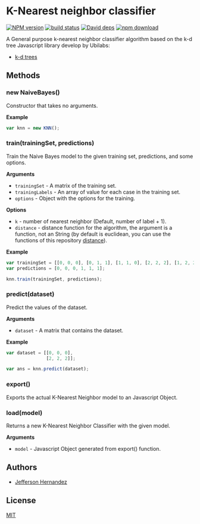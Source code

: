 # K-Nearest neighbor classifier

  [![NPM version][npm-image]][npm-url]
  [![build status][travis-image]][travis-url]
  [![David deps][david-image]][david-url]
  [![npm download][download-image]][download-url]

A General purpose k-nearest neighbor classifier algorithm based on the k-d tree Javascript library develop by Ubilabs:

* [k-d trees](https://github.com/ubilabs/kd-tree-javascript)

## Methods

### new NaiveBayes()

Constructor that takes no arguments.

__Example__

```js
var knn = new KNN();
```

### train(trainingSet, predictions)

Train the Naive Bayes model to the given training set, predictions, and some options.

__Arguments__

* `trainingSet` - A matrix of the training set.
* `trainingLabels` - An array of value for each case in the training set.
* `options` - Object with the options for the training.

__Options__

* `k` - number of nearest neighbor (Default, number of label + 1).
* `distance` - distance function for the algorithm, the argument is a function, not an String
                (by default is euclidean, you can use the functions of this repository [distance](https://github.com/mljs/distance)).

__Example__

```js
var trainingSet = [[0, 0, 0], [0, 1, 1], [1, 1, 0], [2, 2, 2], [1, 2, 2], [2, 1, 2]];
var predictions = [0, 0, 0, 1, 1, 1];

knn.train(trainingSet, predictions);
```

### predict(dataset)

Predict the values of the dataset.

__Arguments__

* `dataset` - A matrix that contains the dataset.

__Example__

```js
var dataset = [[0, 0, 0],
               [2, 2, 2]];

var ans = knn.predict(dataset);
```

### export()

Exports the actual K-Nearest Neighbor model to an Javascript Object.

### load(model)

Returns a new K-Nearest Neighbor Classifier with the given model.

__Arguments__

* `model` - Javascript Object generated from export() function.

## Authors

- [Jefferson Hernandez](https://github.com/JeffersonH44)

## License

[MIT](./LICENSE)

[npm-image]: https://img.shields.io/npm/v/ml-knn.svg?style=flat-square
[npm-url]: https://npmjs.org/package/ml-knn
[travis-image]: https://img.shields.io/travis/mljs/knn/master.svg?style=flat-square
[travis-url]: https://travis-ci.org/mljs/knn
[david-image]: https://img.shields.io/david/mljs/knn.svg?style=flat-square
[david-url]: https://david-dm.org/mljs/knn
[download-image]: https://img.shields.io/npm/dm/ml-knn.svg?style=flat-square
[download-url]: https://npmjs.org/package/ml-knn